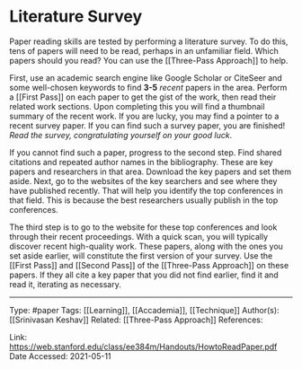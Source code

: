 # Literature Survey

Paper reading skills are tested by performing a literature survey. To do this, tens of papers will need to be read, perhaps in an unfamiliar field. Which papers should you read? You can use the [[Three-Pass Approach]] to help.

First, use an academic search engine like Google Scholar or CiteSeer and some well-chosen keywords to find **3-5** *recent* papers in the area. Perform a [[First Pass]] on each paper to get the gist of the work, then read their related work sections. Upon completing this you will find a thumbnail summary of the recent work. If you are lucky, you may find a pointer to a recent survey paper. If you can find such a survey paper, you are finished!
*Read the survey, congratulating yourself on your good luck*.

If you cannot find such a paper, progress to the second step. Find shared citations and repeated author names in the bibliography. These are key papers and researchers in that area. Download the key papers and set them aside. Next, go to the websites of the key searchers and see where they have published recently. That will help you identify the top conferences in that field. This is because the best researchers usually publish in the top conferences.

The third step is to go to the website for these top conferences and look through their recent proceedings. With a quick scan, you will typically discover recent high-quality work. These papers, along with the ones you set aside earlier, will constitute the first version of your survey. Use the [[First Pass]] and [[Second Pass]] of the [[Three-Pass Approach]] on these papers. If they all cite a key paper that you did not find earlier, find it and read it, iterating as necessary.

---
Type:
#paper
Tags:
[[Learning]], [[Accademia]], [[Technique]]
Author(s):
[[Srinivasan Keshav]]
Related:
[[Three-Pass Approach]]
References:

Link:
https://web.stanford.edu/class/ee384m/Handouts/HowtoReadPaper.pdf
Date Accessed:
2021-05-11
